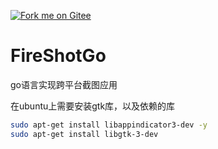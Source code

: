 [![Fork me on Gitee](https://gitee.com/andrewgithub/FireShotGo/widgets/widget_3.svg)](https://gitee.com/andrewgithub/FireShotGo)
# FireShotGo

go语言实现跨平台截图应用

在ubuntu上需要安装gtk库，以及依赖的库

```bash
sudo apt-get install libappindicator3-dev -y
sudo apt-get install libgtk-3-dev
```







